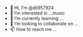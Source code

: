 - 👋 Hi, I’m @dli957924
- 👀 I’m interested in ...music
- 🌱 I’m currently learning ...
- 💞️ I’m looking to collaborate on ...
- 📫 How to reach me ...

<!---
dli957924/dli957924 is a ✨ special ✨ repository because its `README.md` (this file) appears on your GitHub profile.
You can click the Preview link to take a look at your changes.
--->
